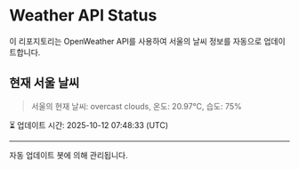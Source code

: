 
# Weather API Status

이 리포지토리는 OpenWeather API를 사용하여 서울의 날씨 정보를 자동으로 업데이트합니다.

## 현재 서울 날씨
> 서울의 현재 날씨: overcast clouds, 온도: 20.97°C, 습도: 75%

⏳ 업데이트 시간: 2025-10-12 07:48:33 (UTC)

---
자동 업데이트 봇에 의해 관리됩니다.
